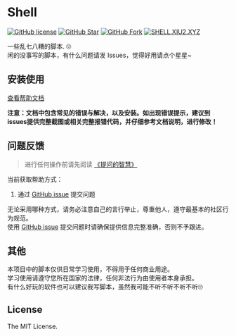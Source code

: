 # Shell

[![GitHub license](https://img.shields.io/github/license/XIU2/Shell.svg?style=flat-square&color=3ba675)](https://github.com/XIU2/Shell/blob/master/LICENSE)
[![GitHub Star](https://img.shields.io/github/stars/XIU2/Shell.svg?style=flat-square&label=Star&color=3ba675)](https://github.com/XIU2/Shell/stargazers)
[![GitHub Fork](https://img.shields.io/github/forks/XIU2/Shell.svg?style=flat-square&label=Fork&color=3ba675)](https://github.com/XIU2/Shell/network/members)
[![SHELL.XIU2.XYZ](https://img.shields.io/static/v1?label=%20&message=SHELL.XIU2.XYZ&style=flat-square&labelColor=42B983&color=3ba675&logo=data:image/png;base64,iVBORw0KGgoAAAANSUhEUgAAABAAAAAQCAYAAAAf8/9hAAAAUElEQVR42mN02tn8n4ECwEg1A/a61eBUtOHxGTh78vUdNDYAm+JcTY+hZAA2vwfImmDIOe9qobIBMIDNuchiMMOGiAHY/E5SGJBlAKmAYgMA9YZy4TweQEoAAAAASUVORK5CYII=)](https://shell.xiu2.xyz)

一些乱七八糟的脚本. 🙄  
闲的没事写的脚本，有什么问题请发 Issues，觉得好用请点个星星~

## 安装使用

[查看帮助文档](https://xiu2.github.io/Shell/)

**注意：文档中包含常见的错误与解决，以及安装。如出现错误提示，建议到issues提供完整截图或相关完整报错代码，并仔细参考文档说明，进行修改！**

## 问题反馈

> 进行任何操作前请先阅读 [《提问的智慧》](https://github.com/ruby-china/How-To-Ask-Questions-The-Smart-Way/blob/master/README-zh_CN.md)

当前获取帮助方式：

1. 通过 [GitHub issue](https://github.com/XIU2/Shell/issues) 提交问题

无论采用哪种方式，请务必注意自己的言行举止，尊重他人，遵守最基本的社区行为规范。  
使用 [GitHub issue](https://github.com/XIU2/Shell/issues) 提交问题时请确保提供信息完整准确，否则不予跟进。

## 其他

本项目中的脚本仅供日常学习使用，不得用于任何商业用途。  
学习使用请遵守您所在国家的法律，任何非法行为由使用者本身承担。  
有什么好玩的软件也可以建议我写脚本，虽然我可能不听不听不听不听🙄  

## License

The MIT License.
